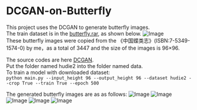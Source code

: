 # DCGAN-on-Butterfly
This project uses the DCGAN to generate butterfly images.  
The train dataset is in the [butterfly.rar](https://github.com/gg1036419175/DCGAN-on-Butterfly/blob/master/Butterfly.rar), as shown below. 
![Image](https://raw.githubusercontent.com/gg1036419175/DCGAN-on-Butterfly/master/TrainDataset.jpg)  
These butterfly images were copied from the 《中国蝶类志》(ISBN:7-5349-1574-0) by me，as a total of 3447 and the size of the images is 96×96.  
  
The source codes are here [DCGAN](https://github.com/carpedm20/DCGAN-tensorflow/tree/master/assets).  
Put the folder named hudie2 into the folder named data.  
To train a model with downloaded dataset:  
`python main.py --input_height 96 --output_height 96 --dataset hudie2 --crop True --train True --epoch 500`  
  
The generated butterfly images are as as follows:
![Image](https://github.com/gg1036419175/DCGAN-on-Butterfly/blob/master/generated%20image1.png)
![Image](https://github.com/gg1036419175/DCGAN-on-Butterfly/blob/master/generated%20image2.png)
![Image](https://github.com/gg1036419175/DCGAN-on-Butterfly/blob/master/generated%20image3.png)
![Image](https://github.com/gg1036419175/DCGAN-on-Butterfly/blob/master/generated%20image4.png)
![Image](https://github.com/gg1036419175/DCGAN-on-Butterfly/blob/master/generated%20image5.png)


